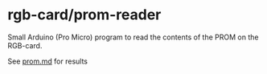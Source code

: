 # rgb-card/prom-reader

Small Arduino (Pro Micro) program to read the contents of the PROM on the RGB-card.

See [prom.md](./prom.md) for results

